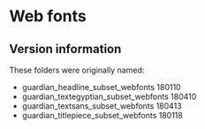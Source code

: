 # Web fonts

## Version information

These folders were originally named:

- guardian_headline_subset_webfonts 180110
- guardian_textegyptian_subset_webfonts 180410
- guardian_textsans_subset_webfonts 180413
- guardian_titlepiece_subset_webfonts 180118
